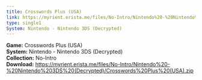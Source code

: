 ```yaml
---
title: Crosswords Plus (USA)
link: https://myrient.erista.me/files/No-Intro/Nintendo%20-%20Nintendo%203DS%20(Decrypted)/Crosswords%20Plus%20(USA).zip
type: single1
System: Nintendo - Nintendo 3DS (Decrypted)
---
```

<b>Game:</b> Crosswords Plus (USA)<br>
<b>System:</b> Nintendo - Nintendo 3DS (Decrypted)<br>
<b>Collection:</b> No-Intro<br>
<b>Download:</b> https://myrient.erista.me/files/No-Intro/Nintendo%20-%20Nintendo%203DS%20(Decrypted)/Crosswords%20Plus%20(USA).zip